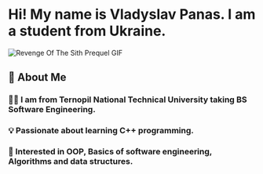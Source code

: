 # Hi! My name is Vladyslav Panas. I am a student from Ukraine.
![Revenge Of The Sith Prequel GIF](https://github.com/user-attachments/assets/06e9c90e-a633-4b96-8207-a45e71f3b80a)

## 📌 About Me
### 👨‍💻 I am from Ternopil National Technical University taking BS Software Engineering.
### 💡 Passionate about learning C++ programming.
### 🎯 Interested in OOP, Basics of software engineering, Algorithms and data structures.
